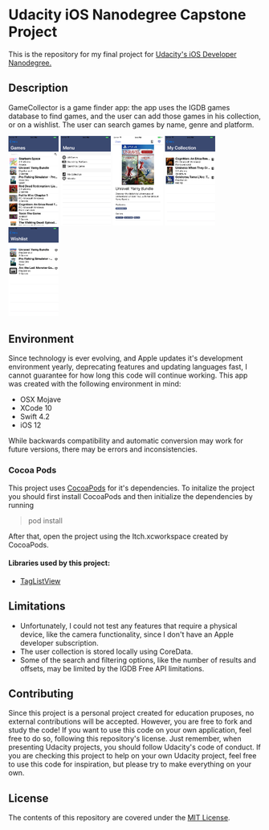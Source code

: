 # Udacity iOS Nanodegree Capstone Project

This is the repository for my final project for [Udacity's iOS Developer Nanodegree.](https://www.udacity.com)

## Description
GameCollector is a game finder app: the app uses the IGDB games database to find games, and the user can add those games in his collection, or on a wishlist. The user can search games by name, genre and platform.

<p float="left">
  <img src="/Screenshots/Screenshot01.png" alt="Games Listing" width="100"/>
  <img src="/Screenshots/Screenshot02.png" alt="Menu" width="100"/>
  <img src="/Screenshots/Screenshot03.png" alt="Game Details" width="100"/>
  <img src="/Screenshots/Screenshot04.png" alt="Collection" width="100"/>
  <img src="/Screenshots/Screenshot05.png" alt="Wishlist" width="100"/>
</p>

## Environment

Since technology is ever evolving, and Apple updates it's development environment yearly, deprecating features and updating languages fast, I cannot guarantee for how long this code will continue working. This app was created with the following environment in mind:

* OSX Mojave
* XCode 10
* Swift 4.2
* iOS 12

While backwards compatibility and automatic conversion may work for future versions, there may be errors and inconsistencies.

### Cocoa Pods

This project uses [CocoaPods](https://cocoapods.org/) for it's dependencies. To initalize the project you should first install CocoaPods and then initialize the dependencies by running

> pod install

After that, open the project using the Itch.xcworkspace created by CocoaPods.

#### Libraries used by this project:
* [TagListView](https://github.com/ElaWorkshop/TagListView)

## Limitations
* Unfortunately, I could not test any features that require a physical device, like the camera functionality, since I don't have an Apple developer subscription.
* The user collection is stored locally using CoreData. 
* Some of the search and filtering options, like the number of results and offsets, may be limited by the IGDB Free API limitations.


## Contributing
Since this project is a personal project created for education pruposes, no external contributions will be accepted. However, you are free to fork and study the code! If you want to use this code on your own application, feel free to do so, following this repository's license. Just remember, when presenting Udacity projects, you should follow Udacity's code of conduct. If you are checking this project to help on your own Udacity project, feel free to use this code for inspiration, but please try to make everything on your own.

## License
The contents of this repository are covered under the [MIT License](LICENSE).
